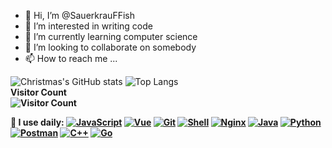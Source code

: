 - 👋 Hi, I’m @SauerkrauFFish
- 👀 I’m interested in writing code
- 🌱 I’m currently learning computer science
- 💞️ I’m looking to collaborate on somebody
- 📫 How to reach me ...

![Christmas's GitHub stats](https://github-readme-stats.vercel.app/api?username=SauerkrautFFish&show_icons=true&theme=tokyonight)
![Top Langs](https://github-readme-stats.vercel.app/api/top-langs/?username=SauerkrautFFish&layout=compact)
<br><b>Visitor Count<b><br>
![Visitor Count](https://profile-counter.glitch.me/SauerkrauFFish/count.svg)


🚀 I use daily:
  [![JavaScript](https://img.shields.io/badge/JavaScript-000000?logo=JavaScript&logoColor=FFCA28)]()
  [![Vue](https://img.shields.io/badge/Vue.js-35495E?logo=vue.js&logoColor=4FC08D)]()
  [![Git](https://img.shields.io/badge/-Git-000000?logo=git&logoColor=FF7043)]()
  [![Shell](https://img.shields.io/badge/-Shell-4EC422?logo=Shell&logoColor=FF7043)]()
  [![Nginx](https://img.shields.io/badge/-Nginx-F6C915?logo=nginx&logoColor=029137)]()
  [![Java](https://img.shields.io/badge/-Java-2B3A42?logo=coffee&logoColor=75AFCC)]()
  [![Python](https://img.shields.io/badge/-Python-2875E3?logo=Python&logoColor=029137)]()
  [![Postman](https://img.shields.io/badge/-Postman-7A1FA2?logo=postman&logoColor=FC8019)]()
  [![C++](https://img.shields.io/badge/c++-20232A?logo=c&logoColor=61DAFB)]()
  [![Go](https://img.shields.io/badge/-Go-F6C915?logo=Go&logoColor=F16061)]()
<!---
SauerkrauFFish/SauerkrauFFish is a ✨ special ✨ repository because its `README.md` (this file) appears on your GitHub profile.
You can click the Preview link to take a look at your changes.
--->
